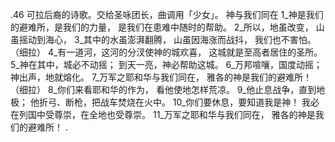 .46 
可拉后裔的诗歌。交给圣咏团长，曲调用「少女」。 
神与我们同在 
1_神是我们的避难所，是我们的力量， 
是我们在患难中随时的帮助。 
2_所以，地虽改变， 
山虽摇动到海心， 
3_其中的水虽澎湃翻腾， 
山虽因海涨而战抖， 
我们也不害怕。（细拉） 
4_有一道河，这河的分汊使神的城欢喜， 
这城就是至高者居住的圣所。 
5_神在其中，城必不动摇； 
到天一亮，神必帮助这城。 
6_万邦喧嚷，国度动摇； 
神出声，地就熔化。 
7_万军之耶和华与我们同在， 
雅各的神是我们的避难所！（细拉） 
8_你们来看耶和华的作为， 
看他使地怎样荒凉。 
9_他止息战争，直到地极； 
他折弓、断枪，把战车焚烧在火中。 
10_你们要休息，要知道我是神！ 
我必在列国中受尊崇，在全地也受尊崇。 
11_万军之耶和华与我们同在， 
雅各的神是我们的避难所！ 
.